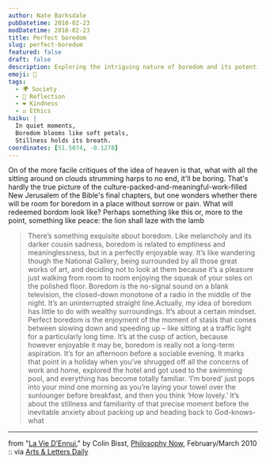```yaml
---
author: Nate Barksdale
pubDatetime: 2010-02-23
modDatetime: 2010-02-23
title: Perfect boredom
slug: perfect-boredom
featured: false
draft: false
description: Exploring the intriguing nature of boredom and its potential beauty in a world of peace and familiarity.
emoji: 🌌
tags:
  - 🌍 Society
  - 🌅 Reflection
  - ❤️ Kindness
  - ⚖️ Ethics
haiku: |
  In quiet moments,  
  Boredom blooms like soft petals,  
  Stillness holds its breath.
coordinates: [51.5074, -0.1278]
---
```


On of the more facile critiques of the idea of heaven is that, what with all the sitting around on clouds strumming harps to no end, it'll be boring. That's hardly the true picture of the culture-packed-and-meaningful-work-filled New Jerusalem of the Bible's final chapters, but one wonders whether there will be room for boredom in a place without sorrow or pain. What will redeemed bordom look like? Perhaps something like this or, more to the point, something like peace: the lion shall laze with the lamb

> There’s something exquisite about boredom. Like melancholy and its darker cousin sadness, boredom is related to emptiness and meaninglessness, but in a perfectly enjoyable way. It’s like wandering though the National Gallery, being surrounded by all those great works of art, and deciding not to look at them because it’s a pleasure just walking from room to room enjoying the squeak of your soles on the polished floor. Boredom is the no-signal sound on a blank television, the closed-down monotone of a radio in the middle of the night. It’s an uninterrupted straight line.Actually, my idea of boredom has little to do with wealthy surroundings. It’s about a certain mindset. Perfect boredom is the enjoyment of the moment of stasis that comes between slowing down and speeding up – like sitting at a traffic light for a particularly long time. It’s at the cusp of action, because however enjoyable it may be, boredom is really not a long-term aspiration. It’s for an afternoon before a sociable evening. It marks that point in a holiday when you’ve shrugged off all the concerns of work and home, explored the hotel and got used to the swimming pool, and everything has become totally familiar. ‘I’m bored’ just pops into your mind one morning as you’re laying your towel over the sunlounger before breakfast, and then you think ‘How lovely.’ It’s about the stillness and familiarity of that precise moment before the inevitable anxiety about packing up and heading back to God-knows-what

---

from "[La Vie D’Ennui](http://www.philosophynow.org/issue77/77bisset.htm)," by Colin Bisst, [Philosophy Now](http://www.philosophynow.org/issue77/77bisset.htm), February/March 2010 :: via [Arts & Letters Daily](http://web.archive.org/web/20250203154508/https://www.aldaily.com/)
